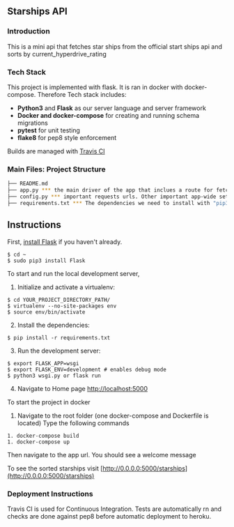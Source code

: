 Starships API
-----

### Introduction

This is a mini api that fetches star ships from the official start ships api and sorts by current_hyperdrive_rating


### Tech Stack
This project is implemented with flask. It is ran in docker with docker-compose.
Therefore Tech stack includes:

* **Python3** and **Flask** as our server language and server framework
* **Docker and docker-compose** for creating and running schema migrations
* **pytest** for unit testing
* **flake8** for pep8 style enforcement

Builds are managed with [Travis CI](https://travis-ci.com/)

### Main Files: Project Structure

  ```sh
  ├── README.md
  ├── app.py *** the main driver of the app that inclues a route for fetching starships sorted by hyperdrive_rating.
  ├── config.py *** important requests urls. Other important app-wide settings can be placed here.
  ├── requirements.txt *** The dependencies we need to install with "pip3 install -r requirements.txt"
  ```

Instructions
-----


First, [install Flask](http://flask.pocoo.org/docs/1.0/installation/#install-flask) if you haven't already.

  ```
  $ cd ~
  $ sudo pip3 install Flask
  ```

To start and run the local development server,

1. Initialize and activate a virtualenv:
  ```
  $ cd YOUR_PROJECT_DIRECTORY_PATH/
  $ virtualenv --no-site-packages env
  $ source env/bin/activate
  ```

2. Install the dependencies:
  ```
  $ pip install -r requirements.txt
  ```

3. Run the development server:
  ```
  $ export FLASK_APP=wsgi
  $ export FLASK_ENV=development # enables debug mode
  $ python3 wsgi.py or flask run
  ```

4. Navigate to Home page [http://localhost:5000](http://localhost:5000)

To start the project in docker

1. Navigate to the root folder (one docker-compose and Dockerfile is located)
Type the following commands

```
1. docker-compose build 
1. docker-compose up
```

Then navigate to the app url.
You should see a welcome message 

To see the sorted starships 
visit [http://0.0.0.0:5000/starships](http://0.0.0.0:5000/starships)

### Deployment Instructions
Travis CI is used for Continuous Integration. Tests are automatically
rn and checks are done against pep8 before automatic deployment to heroku.



